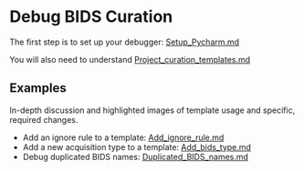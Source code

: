 # Debug BIDS Curation

The first step is to set up your debugger:  [Setup\_Pycharm.md](Setup_Pycharm.md)

You will also need to understand [Project\_curation\_templates.md](Project_curation_templates.md)

## Examples
In-depth discussion and highlighted images of template usage and specific, required changes.  
- Add an ignore rule to a template: [Add\_ignore\_rule.md](Add_ignore_rule.md)
- Add a new acquisition type to a template: [Add_bids_type.md](Add_bids_type.md)
- Debug duplicated BIDS names: [Duplicated_BIDS_names.md](Duplicated_BIDS_names.md)
